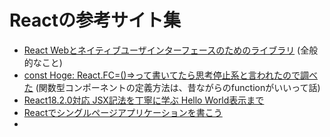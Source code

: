 # Reactの参考サイト集
* [React Webとネイティブユーザインターフェースのためのライブラリ](https://ja.react.dev/) (全般的なこと)
* [const Hoge: React.FC<Props>=()=>って書いてたら思考停止系と言われたので調べた](https://zenn.dev/rgbkids/articles/d7691b6c852b42) (関数型コンポーネントの定義方法は、昔ながらのfunctionがいいって話)
* [React18.2.0対応 JSX記法を丁寧に学ぶ Hello World表示まで](https://qiita.com/rion0726ittoti/items/89e0a4aeec5e189ec481)
* [Reactでシングルページアプリケーションを書こう](https://iij.github.io/bootcamp/frontend/react/)
* []()